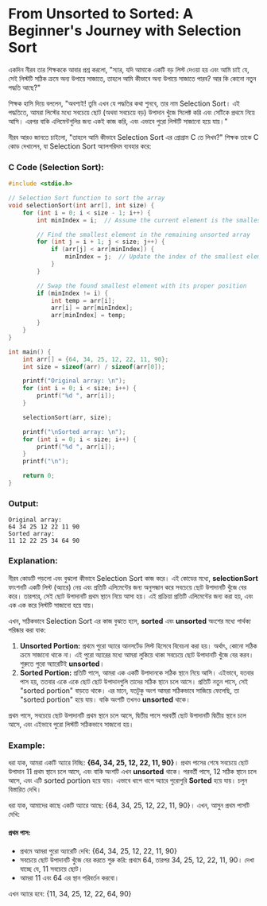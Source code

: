 # From Unsorted to Sorted: A Beginner's Journey with Selection Sort

একদিন নীরব তার শিক্ষককে আবার প্রশ্ন করলো, "স্যার, যদি আমাকে একটি বড় লিস্ট দেওয়া হয় এবং আমি চাই যে, সেই লিস্টটি সঠিক ক্রমে অন্য উপায়ে সাজাতে, তাহলে আমি কীভাবে অন্য উপায়ে সাজাতে পারব? আর কি কোনো নতুন পদ্ধতি আছে?"

শিক্ষক হাসি দিয়ে বললেন, "অবশ্যই! তুমি এখন যে পদ্ধতির কথা শুনবে, তার নাম Selection Sort। এই পদ্ধতিতে, আমরা লিস্টের মধ্যে সবচেয়ে ছোট (অথবা সবচেয়ে বড়) উপাদান খুঁজে সিলেক্ট করি এবং সেটিকে প্রথমে নিয়ে আসি। এরপর বাকি এলিমেন্টগুলির জন্য একই কাজ করি, এবং এভাবে পুরো লিস্টটি সাজানো হয়ে যায়।"

নীরব আরও জানতে চাইলো, "তাহলে আমি কীভাবে Selection Sort এর প্রোগ্রাম C তে লিখব?"
শিক্ষক তাকে C কোড দেখালেন, যা Selection Sort অ্যালগরিদম ব্যবহার করে:

### C Code (Selection Sort):
```cpp
#include <stdio.h>

// Selection Sort function to sort the array
void selectionSort(int arr[], int size) {
    for (int i = 0; i < size - 1; i++) {
        int minIndex = i;  // Assume the current element is the smallest

        // Find the smallest element in the remaining unsorted array
        for (int j = i + 1; j < size; j++) {
            if (arr[j] < arr[minIndex]) {
                minIndex = j;  // Update the index of the smallest element
            }
        }

        // Swap the found smallest element with its proper position
        if (minIndex != i) {
            int temp = arr[i];
            arr[i] = arr[minIndex];
            arr[minIndex] = temp;
        }
    }
}

int main() {
    int arr[] = {64, 34, 25, 12, 22, 11, 90};
    int size = sizeof(arr) / sizeof(arr[0]);

    printf("Original array: \n");
    for (int i = 0; i < size; i++) {
        printf("%d ", arr[i]);
    }

    selectionSort(arr, size);

    printf("\nSorted array: \n");
    for (int i = 0; i < size; i++) {
        printf("%d ", arr[i]);
    }
    printf("\n");

    return 0;
}
```
### Output:
```
Original array: 
64 34 25 12 22 11 90 
Sorted array: 
11 12 22 25 34 64 90
```

### Explanation:
নীরব কোডটি পড়লো এবং বুঝলো কীভাবে Selection Sort কাজ করে। এই কোডের মধ্যে, **selectionSort** ফাংশনটি একটি লিস্ট (অ্যারে) নেয় এবং প্রতিটি এলিমেন্টের জন্য অনুসন্ধান করে সবচেয়ে ছোট উপাদানটি খুঁজে বের করে। তারপরে, সেই ছোট উপাদানটি প্রথম স্থানে নিয়ে আসা হয়। এই প্রক্রিয়া প্রতিটি এলিমেন্টের জন্য করা হয়, এবং এক এক করে লিস্টটি সাজানো হয়ে যায়।

এখন, সঠিকভাবে Selection Sort এর কাজ বুঝতে হলে, **sorted** এবং **unsorted** অংশের মধ্যে পার্থক্য পরিষ্কার করা যাক:
1. **Unsorted Portion:** প্রথমে পুরো অ্যারে আনসর্টেড লিস্ট হিসেবে বিবেচনা করা হয়। অর্থাৎ, কোনো সঠিক ক্রমে সাজানো থাকে না। এই পুরো অ্যারের মধ্যে আমরা লুকিয়ে থাকা সবচেয়ে ছোট উপাদানটি খুঁজে বের করব। শুরুতে পুরো অ্যারেটিই **unsorted**।
2. **Sorted Portion:** প্রতিটি পাসে, আমরা এক একটি উপাদানকে সঠিক স্থানে নিয়ে আসি। এইভাবে, যতবার পাস হয়, ততবার একে একে ছোট ছোট উপাদানগুলি তাদের সঠিক স্থানে চলে আসে। প্রতিটি নতুন পাসে, সেই "sorted portion" বাড়তে থাকে। এর মানে, যতটুকু অংশ আমরা সঠিকভাবে সাজিয়ে ফেলেছি, তা "sorted portion" হয়ে যায়। বাকি অংশটি তখনও **unsorted** থাকে।

প্রথম পাসে, সবচেয়ে ছোট উপাদানটি প্রথম স্থানে চলে আসে, দ্বিতীয় পাসে পরবর্তী ছোট উপাদানটি দ্বিতীয় স্থানে চলে আসে, এবং এইভাবে পুরো লিস্টটি সঠিকভাবে সাজানো হয়।

### Example:
ধরা যাক, আমরা একটি অ্যারে নিচ্ছি: **{64, 34, 25, 12, 22, 11, 90}**। প্রথম পাসের শেষে সবচেয়ে ছোট উপাদান 11 প্রথম স্থানে চলে আসে, এবং বাকি অংশটি এখন **unsorted** থাকে। পরবর্তী পাসে, 12 সঠিক স্থানে চলে আসে, এবং এটি sorted portion হয়ে যায়। এভাবে ধাপে ধাপে অ্যারে পুরোপুরি **Sorted** হয়ে যায়। চলুন বিস্তারিত দেখি।

ধরা যাক, আমাদের কাছে একটি অ্যারে আছে: {64, 34, 25, 12, 22, 11, 90}। এখন, আসুন প্রথম পাসটি দেখি:

#### প্রথম পাস:
* প্রথমে আমরা পুরো অ্যারেটি দেখি: {64, 34, 25, 12, 22, 11, 90}
* সবচেয়ে ছোট উপাদানটি খুঁজে বের করতে শুরু করি: প্রথমে 64, তারপর 34, 25, 12, 22, 11, 90। দেখা যাচ্ছে যে, 11 সবচেয়ে ছোট।
* আমরা 11 এবং 64 এর স্থান পরিবর্তন করবো।

এখন অ্যারে হবে: {11, 34, 25, 12, 22, 64, 90}
